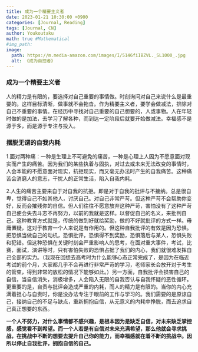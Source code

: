 ```yaml
---
title: 成为一个精要主义者
date: 2023-01-21 10:30:00 +0900
categories: [Journal, Reading]
tags: [Journal, CN]
author: Youkoutaku
math: true #Mathematical
#img_path:
image:
  path: https://m.media-amazon.com/images/I/5146fiIBZVL._SL1000_.jpg
  alt: 《成为自控者》
---
```


### 成为一个精要主义者

人的精力是有限的，要选择对自己重要的事情做。时刻询问对自己来说什么是最重要的。这样目标清晰，做事就不会拖沓。作为精要主义者，要学会做减法，排除对自己不重要的事情。在经历中寻找对自己重要的自己想要的，人或事物。人在年轻时做的是加法，去学习了解各种，而到达一定阶段后就要开始做减法。幸福感不是源于多，而是源于专注与投入。

### 摆脱无谓的自我内耗

1.面对两种痛：一种是生理上不可避免的痛苦，一种是心理上人因为不愿意面对现实而产生的痛苦。因为我们的某些执着与固执，对过去或未来无法改变的事情时，人会本能的不愿意面对现实，抗拒现实，而又毫无办法时产生的自我痛苦。这种痛苦会消磨人的意志，干扰人的正常生活，陷入自我内耗。

2.人生的痛苦主要来自于对自我的抗拒。即是对于自我的批评与不接纳。总是很自卑，觉得自己不如其他人，讨厌自己。对自己非常严苛。但这种严苛不会帮助你变好，反而会摧残你的自信。但人们往往不愿意放弃这种严苛，害怕没有了这种严苛自己便会失去斗志不再努力，以前的我就是这样。以督促自己的名义，来批判自己。这种教育方式就是，传统的做到好就给奖励，做的不好就批评的方式一样。毋庸置疑，这对于教育一个人来说是有作用的。但这种自我批评的有效是因为恐惧。把恐惧当做自己的动机，恐惧批评，恐惧得不到奖励，恐惧落后与某人，恐惧失败和犯错。但这种恐惧在关键时刻会严重影响人的思考，在面对重大事件，考试，比赛，面试，演讲等时，只有害怕失败的恐惧占据了我们的内心，我们就很难发挥自己全部的实力。（我现在回想去高考时为什么能够心态正常完成了，是因为在临近考试的前个月，大家都几乎不会再进行非常严苛的学习，老师家长会放开对于考生的管束，得到非常的放松的情况下能够如此。）另一方面，自我批评会损害自己的自信，当自信消失，消极增多，人会陷入无限的自我否认与自我怀疑的恶性循环。更重要的是，自责与批评会造成严重的内耗，而人的精力是有限的。当你的内心充满着担心与自责时，你是没办法专注于眼前的工作与学习的。我们需要的是原谅自己，接纳自己的不足与缺点，重新拥抱自信，从无意义的内耗中挣脱，而去追求自己真正想要的东西。

**一个人不努力，对什么事情都不感兴趣，是根本因为是缺乏自信，对未来缺乏掌控感，感觉看不到希望。而一个人若是有自信对未来充满希望，那么他就会寻求挑战，在挑战中不断的想要去提升自己你的能力，而幸福感就在着不断的挑战中。因所以停止自我批评，拥抱自信的自己。**
